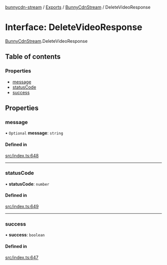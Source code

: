 [bunnycdn-stream](../README.md) / [Exports](../modules.md) / [BunnyCdnStream](../modules/BunnyCdnStream.md) / DeleteVideoResponse

# Interface: DeleteVideoResponse

[BunnyCdnStream](../modules/BunnyCdnStream.md).DeleteVideoResponse

## Table of contents

### Properties

- [message](BunnyCdnStream.DeleteVideoResponse.md#message)
- [statusCode](BunnyCdnStream.DeleteVideoResponse.md#statuscode)
- [success](BunnyCdnStream.DeleteVideoResponse.md#success)

## Properties

### message

• `Optional` **message**: `string`

#### Defined in

[src/index.ts:648](https://github.com/dan-online/bunnycdn-stream/blob/62b253f/src/index.ts#L648)

___

### statusCode

• **statusCode**: `number`

#### Defined in

[src/index.ts:649](https://github.com/dan-online/bunnycdn-stream/blob/62b253f/src/index.ts#L649)

___

### success

• **success**: `boolean`

#### Defined in

[src/index.ts:647](https://github.com/dan-online/bunnycdn-stream/blob/62b253f/src/index.ts#L647)
